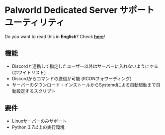 # Palworld Dedicated Server サポートユーティリティ

Do you want to read this in **English**? Check [**here**](README.en.md)!

## 機能
- Discordと連携して指定したユーザー以外はサーバーに入れないようにする (ホワイトリスト)
- Discordからコマンドの送信が可能 (RCONフォワーディング)
- サーバーのダウンロード・インストールからSystemdによる自動起動まで自動設定するスクリプト

## 要件
- Linuxサーバーのみサポート
- Python 3.7以上の実行環境